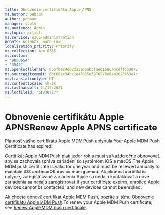 ```yaml
---
title: Obnovenie certifikátu Apple APNS
ms.author: pebaum
author: pebaum
manager: scotv
ms.audience: Admin
ms.topic: article
ms.service: o365-administration
ROBOTS: NOINDEX, NOFOLLOW
localization_priority: Priority
ms.collection: Adm_O365
ms.custom:
- "9000654"
- "3542"
ms.openlocfilehash: 655fbec4d0722316babcfaed1be6a4cdffcb3072
ms.sourcegitcommit: 8bc60ec34bc1e40685e3976576e04a2623f63a7c
ms.translationtype: HT
ms.contentlocale: sk-SK
ms.lasthandoff: 04/15/2021
ms.locfileid: "51830777"
---
```

# <a name="renew-apple-apns-certificate"></a><span data-ttu-id="dcb4a-102">Obnovenie certifikátu Apple APNS</span><span class="sxs-lookup"><span data-stu-id="dcb4a-102">Renew Apple APNS certificate</span></span>

<span data-ttu-id="dcb4a-103">Platnosť vášho certifikátu Apple MDM Push uplynula!</span><span class="sxs-lookup"><span data-stu-id="dcb4a-103">Your Apple MDM Push Certificate has expired!</span></span>

<span data-ttu-id="dcb4a-104">Certifikát Apple MDM Push platí jeden rok a musí sa každoročne obnovovať, aby sa zachovala správa zariadení so systémom iOS a macOS.</span><span class="sxs-lookup"><span data-stu-id="dcb4a-104">The Apple MDM push certificate is valid for one year and must be renewed annually to maintain iOS and macOS device management.</span></span> <span data-ttu-id="dcb4a-105">Ak platnosť certifikátu uplynie, zaregistrované zariadenia Apple sa nedajú kontaktovať a nové zariadenia sa nedajú zaregistrovať.</span><span class="sxs-lookup"><span data-stu-id="dcb4a-105">If your certificate expires, enrolled Apple devices cannot be contacted, and new devices cannot be enrolled.</span></span>

<span data-ttu-id="dcb4a-106">Ak chcete obnoviť certifikát Apple MDM Push, pozrite si tému [Obnovenie certifikátu Apple MDM Push](https://docs.microsoft.com/intune/enrollment/apple-mdm-push-certificate-get#renew-apple-mdm-push-certificate).</span><span class="sxs-lookup"><span data-stu-id="dcb4a-106">To renew your Apple MDM Push certificate, see [Renew Apple MDM push certificate](https://docs.microsoft.com/intune/enrollment/apple-mdm-push-certificate-get#renew-apple-mdm-push-certificate).</span></span>
